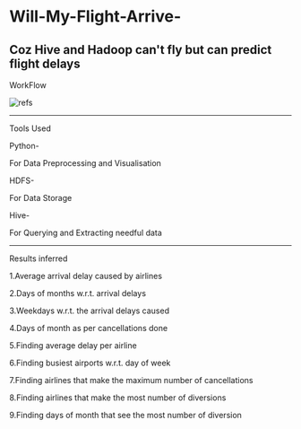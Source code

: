 # Will-My-Flight-Arrive-
Coz Hive and Hadoop can't fly but can predict flight delays
------------------------------------------------------------

WorkFlow

![refs](https://raw.githubusercontent.com/RealRadOne/Will-MyFlight-Arrive--/master/to/workflow.png)


--------------------------------------------------------------------------------------------
Tools Used

Python-

For Data Preprocessing and Visualisation

HDFS-

For Data Storage

Hive-

For Querying and Extracting needful data

-----------------------------------------------------------------------------------------------

Results inferred

1.Average arrival delay caused by airlines

2.Days of months w.r.t. arrival delays

3.Weekdays w.r.t. the arrival delays caused

4.Days of month as per cancellations done

5.Finding average delay per airline

6.Finding busiest airports w.r.t. day of week

7.Finding airlines that make the maximum number of cancellations

8.Finding airlines that make the most number of diversions

9.Finding days of month that see the most number of diversion

